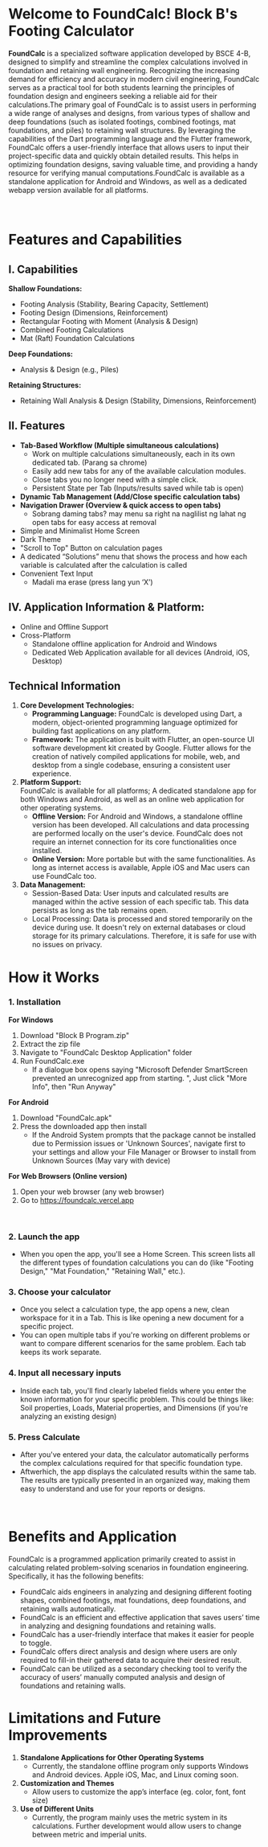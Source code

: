 # **Welcome to FoundCalc! Block B's Footing Calculator**

**FoundCalc** is a specialized software application developed by BSCE 4-B, designed to simplify and streamline the complex calculations involved in foundation and retaining wall engineering. Recognizing the increasing demand for efficiency and accuracy in modern civil engineering, FoundCalc serves as a practical tool for both students learning the principles of foundation design and engineers seeking a reliable aid for their calculations.The primary goal of FoundCalc is to assist users in performing a wide range of analyses and designs, from various types of shallow and deep foundations (such as isolated footings, combined footings, mat foundations, and piles) to retaining wall structures. By leveraging the capabilities of the Dart programming language and the Flutter framework, FoundCalc offers a user-friendly interface that allows users to input their project-specific data and quickly obtain detailed results. This helps in optimizing foundation designs, saving valuable time, and providing a handy resource for verifying manual computations.FoundCalc is available as a standalone application for Android and Windows, as well as a dedicated webapp version available for all platforms.
<br>
<br>
<br>

# Features and Capabilities

## I. Capabilities
**Shallow Foundations:**  
  * Footing Analysis (Stability, Bearing Capacity, Settlement)  
  * Footing Design (Dimensions, Reinforcement)  
  * Rectangular Footing with Moment (Analysis & Design)  
  * Combined Footing Calculations  
  * Mat (Raft) Foundation Calculations

**Deep Foundations:**  
  * Analysis & Design (e.g., Piles)  

**Retaining Structures:**  
  * Retaining Wall Analysis & Design (Stability, Dimensions, Reinforcement)

## **II. Features**

* **Tab-Based Workflow (Multiple simultaneous calculations)**  
  * Work on multiple calculations simultaneously, each in its own dedicated tab. (Parang sa chrome)  
  * Easily add new tabs for any of the available calculation modules.  
  * Close tabs you no longer need with a simple click.  
  * Persistent State per Tab (Inputs/results saved while tab is open)  
* **Dynamic Tab Management (Add/Close specific calculation tabs)**  
* **Navigation Drawer (Overview & quick access to open tabs)**
  * Sobrang daming tabs? may menu sa right na naglilist ng lahat ng open tabs for easy access at removal  
* Simple and Minimalist Home Screen  
* Dark Theme  
* "Scroll to Top" Button on calculation pages  
* A dedicated “Solutions” menu that shows the process and how each variable is calculated after the calculation is called  
* Convenient Text Input  
  * Madali ma erase (press lang yun ‘X’)

## **IV. Application Information & Platform:**
* Online and Offline Support  
* Cross-Platform  
  * Standalone offline application for Android and Windows  
  * Dedicated Web Application available for all devices (Android, iOS, Desktop)

## **Technical Information**
1. **Core Development Technologies:**  
   * **Programming Language:** FoundCalc is developed using Dart, a modern, object-oriented programming language optimized for building fast applications on any platform.  
   * **Framework:** The application is built with Flutter, an open-source UI software development kit created by Google. Flutter allows for the creation of natively compiled applications for mobile, web, and desktop from a single codebase, ensuring a consistent user experience.  
2. **Platform Support:**  
   FoundCalc is available for all platforms; A dedicated standalone app for both Windows and Android, as well as an online web application for other operating systems.  
   * **Offline Version:** For Android and Windows, a standalone offline version has been developed. All calculations and data processing are performed locally on the user's device. FoundCalc does not require an internet connection for its core functionalities once installed.  
   * **Online Version:** More portable but with the same functionalities. As long as internet access is available, Apple iOS and Mac users can use FoundCalc too.  
3. **Data Management:**  
   * Session-Based Data: User inputs and calculated results are managed within the active session of each specific tab. This data persists as long as the tab remains open.  
   * Local Processing: Data is processed and stored temporarily on the device during use. It doesn't rely on external databases or cloud storage for its primary calculations. Therefore, it is safe for use with no issues on privacy.



# **How it Works**

### 1. **Installation**

**For Windows**

1. Download "Block B Program.zip"  
2. Extract the zip file  
3. Navigate to "FoundCalc Desktop Application" folder  
4. Run FoundCalc.exe  
   * If a dialogue box opens saying "Microsoft Defender SmartScreen prevented an unrecognized app from starting. ", Just click "More Info", then "Run Anyway"

**For Android**

1. Download "FoundCalc.apk"  
2. Press the downloaded app then install  
      * If the Android System prompts that the package cannot be installed due to Permission issues or 'Unknown Sources', navigate first to your settings and allow your File Manager or Browser to install from Unknown Sources (May vary with device)

**For Web Browsers (Online version)**
1. Open your web browser (any web browser)  
2. Go to https://foundcalc.vercel.app

   
<br>

### 2. **Launch the app**  
   * When you open the app, you'll see a Home Screen. This screen lists all the different types of foundation calculations you can do (like "Footing Design," "Mat Foundation," "Retaining Wall," etc.).
  
### 3. **Choose your calculator**  
   * Once you select a calculation type, the app opens a new, clean workspace for it in a Tab. This is like opening a new document for a specific project.  
   * You can open multiple tabs if you're working on different problems or want to compare different scenarios for the same problem. Each tab keeps its work separate.  

### 4. **Input all necessary inputs**  
   * Inside each tab, you'll find clearly labeled fields where you enter the known information for your specific problem. This could be things like: Soil properties, Loads, Material properties, and Dimensions (if you're analyzing an existing design)  
   
### 5. **Press Calculate**  
   * After you've entered your data, the calculator automatically performs the complex calculations required for that specific foundation type.  
   * Aftwerhich, the app displays the calculated results within the same tab. The results are typically presented in an organized way, making them easy to understand and use for your reports or designs.

<br>

# **Benefits and Application**  
FoundCalc is a programmed application primarily created to assist in calculating related problem-solving scenarios in foundation engineering. Specifically, it has the following benefits:

* FoundCalc aids engineers in analyzing and designing different footing shapes, combined footings,  mat foundations, deep foundations, and retaining walls automatically.  
* FoundCalc is an efficient and effective application that saves users’ time in analyzing and designing foundations and retaining walls.  
* FoundCalc has a user-friendly interface that makes it easier for people to toggle.  
* FoundCalc offers direct analysis and design where users are only required to fill-in their gathered data to acquire their desired result.  
* FoundCalc can be utilized as a secondary checking tool to verify the accuracy of users’ manually computed analysis and design of foundations and retaining walls.

# **Limitations and Future Improvements**
1. **Standalone Applications for Other Operating Systems**  
   * Currently, the standalone offline program only supports Windows and Android devices. Apple iOS, Mac, and Linux coming soon.  
2. **Customization and Themes**  
   * Allow users to customize the app’s interface (eg. color, font, font size)  
3. **Use of Different Units**  
   * Currently, the program mainly uses the metric system in its calculations. Further development would allow users to change between metric and imperial units.
